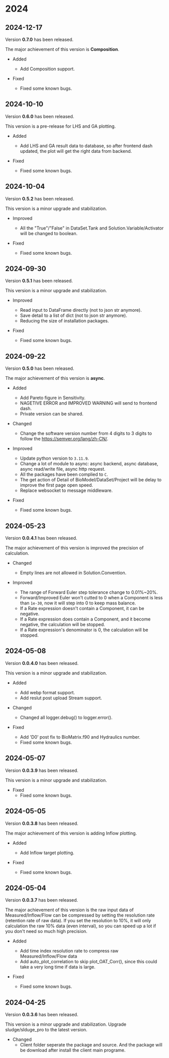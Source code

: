 # 2024

<!-- # TODO
- 移除 webp 的 matplotlib -->

## 2024-12-17

Version **0.7.0** has been released.

The major achievement of this version is **Composition**.

- Added

  - Add Composition support.

- Fixed

  - Fixed some known bugs.

## 2024-10-10

Version **0.6.0** has been released.

This version is a pre-release for LHS and GA plotting.

- Added

  - Add LHS and GA result data to database, so after frontend dash updated, the plot will get the right data from backend.

- Fixed

  - Fixed some known bugs.

## 2024-10-04

Version **0.5.2** has been released.

This version is a minor upgrade and stabilization.

- Improved

  - All the "True"/"False" in DataSet.Tank and Solution.Variable/Activator will be changed to boolean.

- Fixed

  - Fixed some known bugs.

## 2024-09-30

Version **0.5.1** has been released.

This version is a minor upgrade and stabilization.

- Improved

  - Read input to DataFrame directly (not to json str anymore).
  - Save detail to a list of dict (not to json str anymore).
  - Reducing the size of installation packages.

- Fixed

  - Fixed some known bugs.

## 2024-09-22

Version **0.5.0** has been released.

The major achievement of this version is **async**.

- Added

  - Add Pareto figure in Sensitivity.
  - NAGETIVE ERROR and IMPROVED WARNING will send to frontend dash.
  - Private version can be shared.

- Changed

  - Change the software version number from 4 digits to 3 digits to follow the https://semver.org/lang/zh-CN/.

- Improved

  - Update python version to `3.11.9`.
  - Change a lot of module to async: async backend, async database, async read/write file, async http request.
  - All the packages have been complied to `C`.
  - The get action of Detail of BioModel/DataSet/Project will be delay to improve the first page open speed.
  - Replace websocket to message middleware.

- Fixed

  - Fixed some known bugs.

## 2024-05-23

Version **0.0.4.1** has been released.

The major achievement of this version is improved the precision of calculation.

- Changed

  - Empty lines are not allowed in Solution.Convention.

- Improved

  - The range of Forward Euler step tolerance change to 0.01%~20%.
  - Forward/Improved Euler won't cutted to 0 when a Component is less than `1e-30`, now it will step into 0 to keep mass balance.
  - If a Rate expression doesn't contain a Component, it can be negative.
  - If a Rate expression does contain a Component, and it become negative, the calculation will be stopped.
  - If a Rate expression's denominator is 0, the calculation will be stopped.

## 2024-05-08

Version **0.0.4.0** has been released.

This version is a minor upgrade and stabilization.

- Added

  - Add webp format support.
  - Add reslut post upload Stream support.

- Changed

  - Changed all logger.debug() to logger.error().

- Fixed
  - Add 'D0' post fix to BioMatrix.f90 and Hydraulics number.
  - Fixed some known bugs.

## 2024-05-07

Version **0.0.3.9** has been released.

This version is a minor upgrade and stabilization.

- Fixed
  - Fixed some known bugs.

## 2024-05-05

Version **0.0.3.8** has been released.

The major achievement of this version is adding Inflow plotting.

- Added

  - Add Inflow target plotting.

- Fixed
  - Fixed some known bugs.

## 2024-05-04

Version **0.0.3.7** has been released.

The major achievement of this version is the raw input data of Measured/Inflow/Flow can be compressed by setting the resolution rate (retention rate of raw data). If you set the resolution to 10%, it will only calculation the raw 10% data (even interval), so you can speed up a lot if you don't need so much high precision.

- Added

  - Add time index resolution rate to compress raw Measured/Inflow/Flow data
  - Add auto_plot_correlation to skip plot_OAT_Corr(), since this could take a very long time if data is large.

- Fixed
  - Fixed some known bugs.

## 2024-04-25

Version **0.0.3.6** has been released.

This version is a minor upgrade and stabilization. Upgrade sludge/slduge_pro to the latest version.

- Changed
  - Client folder seperate the package and source. And the package will be download after install the client main programe.
